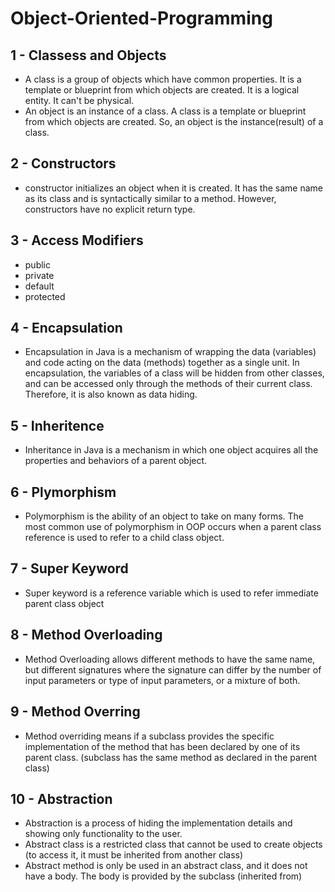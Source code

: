 # Object-Oriented-Programming

## 1 - Classess and Objects
  - A class is a group of objects which have common properties. It is a template or blueprint from which objects are created. It is a logical entity. It can't be physical.
  - An object is an instance of a class. A class is a template or blueprint from which objects are created. So, an object is the instance(result) of a class. 
## 2 - Constructors
  - constructor initializes an object when it is created. It has the same name as its class and is syntactically similar to a method. However, constructors have no explicit return type.
## 3 - Access Modifiers
  - public
  - private
  - default
  - protected
## 4 - Encapsulation
  - Encapsulation in Java is a mechanism of wrapping the data (variables) and code acting on the data (methods) together as a single unit. In encapsulation, the variables of a class will be hidden from other classes, and can be accessed only through the methods of their current class. Therefore, it is also known as data hiding.
## 5 - Inheritence
  - Inheritance in Java is a mechanism in which one object acquires all the properties and behaviors of a parent object. 
## 6 - Plymorphism
  - Polymorphism is the ability of an object to take on many forms. The most common use of polymorphism in OOP occurs when a parent class reference is used to refer to a child class object.
## 7 - Super Keyword
  - Super keyword is a reference variable which is used to refer immediate parent class object
## 8 - Method Overloading
  - Method Overloading allows different methods to have the same name, but different signatures where the signature can differ by the number of input parameters or type of input parameters, or a mixture of both. 
## 9 - Method Overring
  - Method overriding means if a subclass provides the specific implementation of the method that has been declared by one of its parent class. (subclass has the same method as declared in the parent class)
## 10 - Abstraction
  - Abstraction is a process of hiding the implementation details and showing only functionality to the user.
  - Abstract class is a restricted class that cannot be used to create objects (to access it, it must be inherited from another class)
  - Abstract method is only be used in an abstract class, and it does not have a body. The body is provided by the subclass (inherited from)